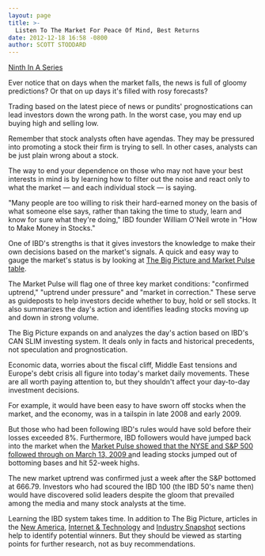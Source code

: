 ```yaml
---
layout: page
title: >-
  Listen To The Market For Peace Of Mind, Best Returns
date: 2012-12-18 16:58 -0800
author: SCOTT STODDARD
---
```





[Ninth In A Series](http://news.investors.com/special-report/635805-you-can-time-the-market.aspx)


Ever notice that on days when the market falls, the news is full of gloomy predictions? Or that on up days it's filled with rosy forecasts?


Trading based on the latest piece of news or pundits' prognostications can lead investors down the wrong path. In the worst case, you may end up buying high and selling low.


Remember that stock analysts often have agendas. They may be pressured into promoting a stock their firm is trying to sell. In other cases, analysts can be just plain wrong about a stock.


The way to end your dependence on those who may not have your best interests in mind is by learning how to filter out the noise and react only to what the market — and each individual stock — is saying.


"Many people are too willing to risk their hard-earned money on the basis of what someone else says, rather than taking the time to study, learn and know for sure what they're doing," IBD founder William O'Neil wrote in "How to Make Money in Stocks."


One of IBD's strengths is that it gives investors the knowledge to make their own decisions based on the market's signals. A quick and easy way to gauge the market's status is by looking at [The Big Picture and Market Pulse table](http://news.investors.com/investing/big-picture.htm).


The Market Pulse will flag one of three key market conditions: "confirmed uptrend," "uptrend under pressure" and "market in correction." These serve as guideposts to help investors decide whether to buy, hold or sell stocks. It also summarizes the day's action and identifies leading stocks moving up and down in strong volume.


The Big Picture expands on and analyzes the day's action based on IBD's CAN SLIM investing system. It deals only in facts and historical precedents, not speculation and prognostication.


Economic data, worries about the fiscal cliff, Middle East tensions and Europe's debt crisis all figure into today's market daily movements. These are all worth paying attention to, but they shouldn't affect your day-to-day investment decisions.


For example, it would have been easy to have sworn off stocks when the market, and the economy, was in a tailspin in late 2008 and early 2009.


But those who had been following IBD's rules would have sold before their losses exceeded 8%. Furthermore, IBD followers would have jumped back into the market when the [Market Pulse showed that the NYSE and S&P 500 followed through on March 13, 2009 a](http://news.investors.com/investing-the-big-picture/031209-471120-nyse-indexes-follow-through-financials-again-lead.htm)nd leading stocks jumped out of bottoming bases and hit 52-week highs.


The new market uptrend was confirmed just a week after the S&P bottomed at 666.79. Investors who had scoured the IBD 100 (the IBD 50's name then) would have discovered solid leaders despite the gloom that prevailed among the media and many stock analysts at the time.


Learning the IBD system takes time. In addition to The Big Picture, articles in the [New America](http://news.investors.com/business/new-america.htm), [Internet & Technology](http://news.investors.com/technology.aspx?nav=NewsTechnology) and [Industry Snapshot](http://news.investors.com/business/industry-snapshot.htm) sections help to identify potential winners. But they should be viewed as starting points for further research, not as buy recommendations.




